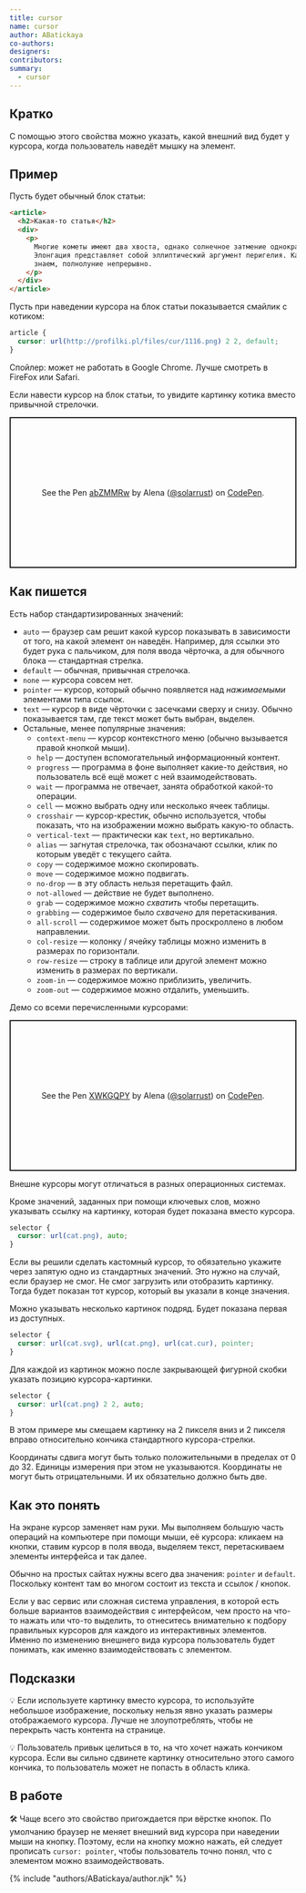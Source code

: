```yaml
---
title: cursor
name: cursor
author: ABatickaya
co-authors:
designers:
contributors:
summary:
  - cursor
---
```


## Кратко

С помощью этого свойства можно указать, какой внешний вид будет у курсора, когда пользователь наведёт мышку на элемент.

## Пример

Пусть будет обычный блок статьи:

```html
<article>
  <h2>Какая-то статья</h2>
  <div>
    <p>
      Многие кометы имеют два хвоста, однако солнечное затмение однократно.
      Элонгация представляет собой эллиптический аргумент перигелия. Как мы уже
      знаем, полнолуние непрерывно.
    </p>
  </div>
</article>
```

Пусть при наведении курсора на блок статьи показывается смайлик с котиком:

```css
article {
  cursor: url(http://profilki.pl/files/cur/1116.png) 2 2, default;
}
```

Спойлер: может не работать в Google Chrome. Лучше смотреть в FireFox или Safari.

Если навести курсор на блок статьи, то увидите картинку котика вместо привычной стрелочки.

<p class="codepen" data-height="265" data-theme-id="dark" data-default-tab="result" data-user="solarrust" data-slug-hash="abZMMRw" style="height: 265px; box-sizing: border-box; display: flex; align-items: center; justify-content: center; border: 2px solid; margin: 1em 0; padding: 1em;" data-pen-title="abZMMRw">
  <span>See the Pen <a href="https://codepen.io/solarrust/pen/abZMMRw">
  abZMMRw</a> by Alena (<a href="https://codepen.io/solarrust">@solarrust</a>)
  on <a href="https://codepen.io">CodePen</a>.</span>
</p>

## Как пишется

Есть набор стандартизированных значений:

- `auto` — браузер сам решит какой курсор показывать в зависимости от того, на какой элемент он наведён. Например, для ссылки это будет рука с пальчиком, для поля ввода чёрточка, а для обычного блока — стандартная стрелка.
- `default` — обычная, привычная стрелочка.
- `none` — курсора совсем нет.
- `pointer` — курсор, который обычно появляется над _нажимаемыми_ элементами типа ссылок.
- `text` — курсор в виде чёрточки с засечками сверху и снизу. Обычно показывается там, где текст может быть выбран, выделен.
- Остальные, менее популярные значения:
  - `context-menu` — курсор контекстного меню (обычно вызывается правой кнопкой мыши).
  - `help` — доступен вспомогательный информационный контент.
  - `progress` — программа в фоне выполняет какие-то действия, но пользователь всё ещё может с ней взаимодействовать.
  - `wait` — программа не отвечает, занята обработкой какой-то операции.
  - `cell` — можно выбрать одну или несколько ячеек таблицы.
  - `crosshair` — курсор-крестик, обычно используется, чтобы показать, что на изображении можно выбрать какую-то область.
  - `vertical-text` — практически как `text`, но вертикально.
  - `alias` — загнутая стрелочка, так обозначают ссылки, клик по которым уведёт с текущего сайта.
  - `copy` — содержимое можно скопировать.
  - `move` — содержимое можно подвигать.
  - `no-drop` — в эту область нельзя перетащить файл.
  - `not-allowed` — действие не будет выполнено.
  - `grab` — содержимое можно _схватить_ чтобы перетащить.
  - `grabbing` — содержимое было _схвачено_ для перетаскивания.
  - `all-scroll` — содержимое может быть проскроллено в любом направлении.
  - `col-resize` — колонку / ячейку таблицы можно изменить в размерах по горизонтали.
  - `row-resize` — строку в таблице или другой элемент можно изменить в размерах по вертикали.
  - `zoom-in` — содержимое можно приблизить, увеличить.
  - `zoom-out` — содержимое можно отдалить, уменьшить.

Демо со всеми перечисленными курсорами:

<p class="codepen" data-height="265" data-theme-id="dark" data-default-tab="css,result" data-user="solarrust" data-slug-hash="XWKGQPY" style="height: 265px; box-sizing: border-box; display: flex; align-items: center; justify-content: center; border: 2px solid; margin: 1em 0; padding: 1em;" data-pen-title="XWKGQPY">
  <span>See the Pen <a href="https://codepen.io/solarrust/pen/XWKGQPY">
  XWKGQPY</a> by Alena (<a href="https://codepen.io/solarrust">@solarrust</a>)
  on <a href="https://codepen.io">CodePen</a>.</span>
</p>
<script async src="https://static.codepen.io/assets/embed/ei.js"></script>

Внешне курсоры могут отличаться в разных операционных системах.

Кроме значений, заданных при помощи ключевых слов, можно указывать ссылку на картинку, которая будет показана вместо курсора.

```css
selector {
  cursor: url(cat.png), auto;
}
```

Если вы решили сделать кастомный курсор, то обязательно укажите через запятую одно из стандартных значений. Это нужно на случай, если браузер не смог. Не смог загрузить или отобразить картинку. Тогда будет показан тот курсор, который вы указали в конце значения.

Можно указывать несколько картинок подряд. Будет показана первая из доступных.

```css
selector {
  cursor: url(cat.svg), url(cat.png), url(cat.cur), pointer;
}
```

Для каждой из картинок можно после закрывающей фигурной скобки указать позицию курсора-картинки.

```css
selector {
  cursor: url(cat.png) 2 2, auto;
}
```

В этом примере мы смещаем картинку на 2 пикселя вниз и 2 пикселя вправо относительно кончика стандартного курсора-стрелки.

Координаты сдвига могут быть только положительными в пределах от 0 до 32. Единицы измерения при этом не указываются. Координаты не могут быть отрицательными. И их обязательно должно быть две.

## Как это понять

На экране курсор заменяет нам руки. Мы выполняем большую часть операций на компьютере при помощи мыши, её курсора: кликаем на кнопки, ставим курсор в поля ввода, выделяем текст, перетаскиваем элементы интерфейса и так далее.

Обычно на простых сайтах нужны всего два значения: `pointer` и `default`. Поскольку контент там во многом состоит из текста и ссылок / кнопок.

Если у вас сервис или сложная система управления, в которой есть больше вариантов взаимодействия с интерфейсом, чем просто на что-то нажать или что-то выделить, то отнеситесь внимательно к подбору правильных курсоров для каждого из интерактивных элементов. Именно по изменению внешнего вида курсора пользователь будет понимать, как именно взаимодействовать с элементом.

## Подсказки

💡 Если используете картинку вместо курсора, то используйте небольшое изображение, поскольку нельзя явно указать размеры отображаемого курсора. Лучше не злоупотреблять, чтобы не перекрыть часть контента на странице.

💡 Пользователь привык целиться в то, на что хочет нажать кончиком курсора. Если вы сильно сдвинете картинку относительно этого самого кончика, то пользователь может не попасть в область клика.

## В работе

🛠 Чаще всего это свойство пригождается при вёрстке кнопок. По умолчанию браузер не меняет внешний вид курсора при наведении мыши на кнопку. Поэтому, если на кнопку можно нажать, ей следует прописать `cursor: pointer`, чтобы пользователь точно понял, что с элементом можно взаимодействовать.

{% include "authors/ABatickaya/author.njk" %}
